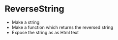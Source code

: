 # ReverseString

* Make a string
* Make a function which returns the reversed string
* Expose the string as as Html text  
